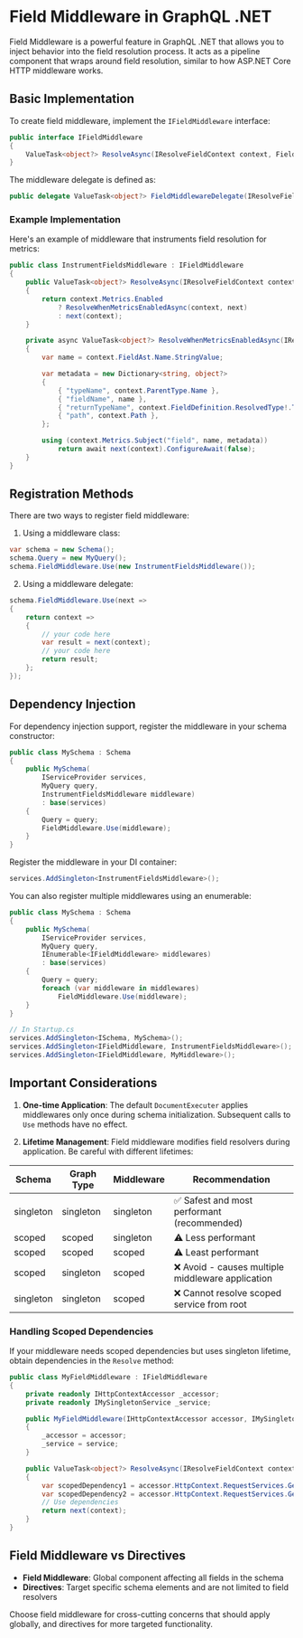 # Field Middleware in GraphQL .NET

Field Middleware is a powerful feature in GraphQL .NET that allows you to inject behavior into the field resolution process. It acts as a pipeline component that wraps around field resolution, similar to how ASP.NET Core HTTP middleware works.

## Basic Implementation

To create field middleware, implement the `IFieldMiddleware` interface:

```csharp
public interface IFieldMiddleware
{
    ValueTask<object?> ResolveAsync(IResolveFieldContext context, FieldMiddlewareDelegate next);
}
```

The middleware delegate is defined as:

```csharp
public delegate ValueTask<object?> FieldMiddlewareDelegate(IResolveFieldContext context);
```

### Example Implementation

Here's an example of middleware that instruments field resolution for metrics:

```csharp
public class InstrumentFieldsMiddleware : IFieldMiddleware
{
    public ValueTask<object?> ResolveAsync(IResolveFieldContext context, FieldMiddlewareDelegate next)
    {
        return context.Metrics.Enabled
            ? ResolveWhenMetricsEnabledAsync(context, next)
            : next(context);
    }

    private async ValueTask<object?> ResolveWhenMetricsEnabledAsync(IResolveFieldContext context, FieldMiddlewareDelegate next)
    {
        var name = context.FieldAst.Name.StringValue;

        var metadata = new Dictionary<string, object?>
        {
            { "typeName", context.ParentType.Name },
            { "fieldName", name },
            { "returnTypeName", context.FieldDefinition.ResolvedType!.ToString() },
            { "path", context.Path },
        };

        using (context.Metrics.Subject("field", name, metadata))
            return await next(context).ConfigureAwait(false);
    }
}
```

## Registration Methods

There are two ways to register field middleware:

1. Using a middleware class:
```csharp
var schema = new Schema();
schema.Query = new MyQuery();
schema.FieldMiddleware.Use(new InstrumentFieldsMiddleware());
```

2. Using a middleware delegate:
```csharp
schema.FieldMiddleware.Use(next =>
{
    return context =>
    {
        // your code here
        var result = next(context);
        // your code here
        return result;
    };
});
```

## Dependency Injection

For dependency injection support, register the middleware in your schema constructor:

```csharp
public class MySchema : Schema
{
    public MySchema(
        IServiceProvider services,
        MyQuery query,
        InstrumentFieldsMiddleware middleware)
        : base(services)
    {
        Query = query;
        FieldMiddleware.Use(middleware);
    }
}
```

Register the middleware in your DI container:

```csharp
services.AddSingleton<InstrumentFieldsMiddleware>();
```

You can also register multiple middlewares using an enumerable:

```csharp
public class MySchema : Schema
{
    public MySchema(
        IServiceProvider services,
        MyQuery query,
        IEnumerable<IFieldMiddleware> middlewares)
        : base(services)
    {
        Query = query;
        foreach (var middleware in middlewares)
            FieldMiddleware.Use(middleware);
    }
}

// In Startup.cs
services.AddSingleton<ISchema, MySchema>();
services.AddSingleton<IFieldMiddleware, InstrumentFieldsMiddleware>();
services.AddSingleton<IFieldMiddleware, MyMiddleware>();
```

## Important Considerations

1. **One-time Application**: The default `DocumentExecuter` applies middlewares only once during schema initialization. Subsequent calls to `Use` methods have no effect.

2. **Lifetime Management**: Field middleware modifies field resolvers during application. Be careful with different lifetimes:

| Schema    | Graph Type | Middleware | Recommendation                                    |
|-----------|------------|------------|--------------------------------------------------|
| singleton | singleton  | singleton  | ✅ Safest and most performant (recommended)       |
| scoped    | scoped     | singleton  | ⚠️ Less performant                               |
| scoped    | scoped     | scoped     | ⚠️ Least performant                             |
| scoped    | singleton  | scoped     | ❌ Avoid - causes multiple middleware application |
| singleton | singleton  | scoped     | ❌ Cannot resolve scoped service from root        |

### Handling Scoped Dependencies

If your middleware needs scoped dependencies but uses singleton lifetime, obtain dependencies in the `Resolve` method:

```csharp
public class MyFieldMiddleware : IFieldMiddleware
{
    private readonly IHttpContextAccessor _accessor;
    private readonly IMySingletonService _service;

    public MyFieldMiddleware(IHttpContextAccessor accessor, IMySingletonService service)
    {
        _accessor = accessor;
        _service = service;
    }

    public ValueTask<object?> ResolveAsync(IResolveFieldContext context, FieldMiddlewareDelegate next)
    {
        var scopedDependency1 = accessor.HttpContext.RequestServices.GetRequiredService<IMyService1>();
        var scopedDependency2 = accessor.HttpContext.RequestServices.GetRequiredService<IMyService2>();
        // Use dependencies
        return next(context);
    }
}
```

## Field Middleware vs Directives

- **Field Middleware**: Global component affecting all fields in the schema
- **Directives**: Target specific schema elements and are not limited to field resolvers

Choose field middleware for cross-cutting concerns that should apply globally, and directives for more targeted functionality.